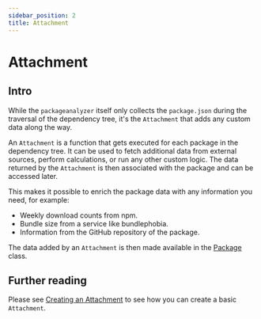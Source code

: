 ```yaml
---
sidebar_position: 2
title: Attachment
---
```


# Attachment

## Intro

While the `packageanalyzer` itself only collects the `package.json` during the traversal of the dependency tree, it's the `Attachment` that adds any custom data along the way.

An `Attachment` is a function that gets executed for each package in the dependency tree. It can be used to fetch additional data from external sources, perform calculations, or run any other custom logic. The data returned by the `Attachment` is then associated with the package and can be accessed later.

This makes it possible to enrich the package data with any information you need, for example:

- Weekly download counts from npm.
- Bundle size from a service like bundlephobia.
- Information from the GitHub repository of the package.

The data added by an `Attachment` is then made available in the [Package](./package.md) class.

## Further reading

Please see [Creating an Attachment](../guides/creating_an_attachment.md) to see how you can create a basic `Attachment`.
